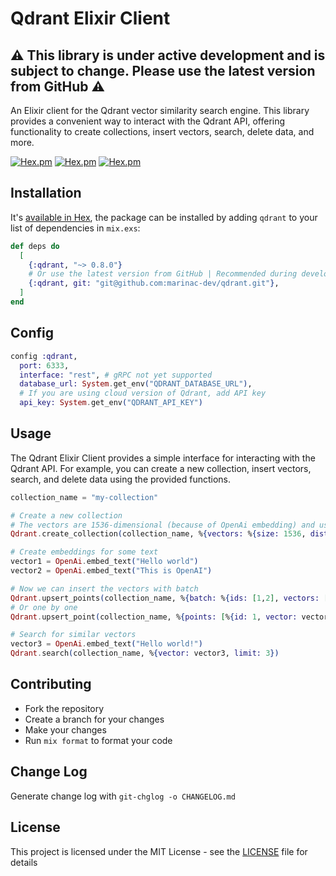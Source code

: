 # Qdrant Elixir Client

## ⚠️ This library is under active development and is subject to change. Please use the latest version from GitHub ⚠️

An Elixir client for the Qdrant vector similarity search engine. This library provides a convenient way to interact with the Qdrant API, offering functionality to create collections, insert vectors, search, delete data, and more.

[![Hex.pm](https://img.shields.io/hexpm/v/qdrant.svg)](https://hex.pm/packages/qdrant) [![Hex.pm](https://img.shields.io/hexpm/dt/qdrant.svg)](https://hex.pm/packages/qdrant) [![Hex.pm](https://img.shields.io/hexpm/l/qdrant.svg)](https://hex.pm/packages/qdrant)

## Installation

It's [available in Hex](https://hexdocs.pm/qdrant/readme.html), the package can be installed
by adding `qdrant` to your list of dependencies in `mix.exs`:

```elixir
def deps do
  [
    {:qdrant, "~> 0.8.0"}
    # Or use the latest version from GitHub | Recommended during development phase
    {:qdrant, git: "git@github.com:marinac-dev/qdrant.git"},
  ]
end
```

## Config

```elixir
config :qdrant,
  port: 6333,
  interface: "rest", # gRPC not yet supported
  database_url: System.get_env("QDRANT_DATABASE_URL"),
  # If you are using cloud version of Qdrant, add API key
  api_key: System.get_env("QDRANT_API_KEY")
```

## Usage

The Qdrant Elixir Client provides a simple interface for interacting with the Qdrant API. For example, you can create a new collection, insert vectors, search, and delete data using the provided functions.

```elixir
collection_name = "my-collection"

# Create a new collection
# The vectors are 1536-dimensional (because of OpenAi embedding) and use the Cosine distance metric
Qdrant.create_collection(collection_name, %{vectors: %{size: 1536, distance: "Cosine"}})

# Create embeddings for some text
vector1 = OpenAi.embed_text("Hello world")
vector2 = OpenAi.embed_text("This is OpenAI")

# Now we can insert the vectors with batch
Qdrant.upsert_points(collection_name, %{batch: %{ids: [1,2], vectors: [vector1, vector2]}})
# Or one by one
Qdrant.upsert_point(collection_name, %{points: [%{id: 1, vector: vector1}, %{id: 2, vector: vector2}]})

# Search for similar vectors
vector3 = OpenAi.embed_text("Hello world!")
Qdrant.search(collection_name, %{vector: vector3, limit: 3})
```

## Contributing

- Fork the repository
- Create a branch for your changes
- Make your changes
- Run `mix format` to format your code

## Change Log

Generate change log with `git-chglog -o CHANGELOG.md`

## License

This project is licensed under the MIT License - see the [LICENSE](LICENSE) file for details
